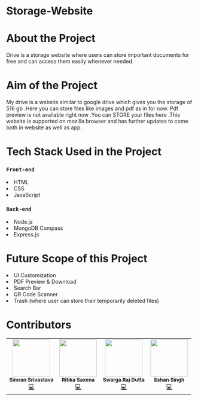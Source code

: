# Storage-Website

<h1>About the Project</h1>

<p>Drive is a storage website where users can store important documents for free and can access them easily whenever needed.</p>

<h1>Aim of the Project</h1>

<p>My drive is a website similar to google drive which gives you the storage of 516 gb .Here you can store files like images and pdf as in for now. Pdf preview is not available right now .You can STORE your  files here .This website is supported on mozilla browser and has further updates to come both in website as well as app.</p>

<h1>Tech Stack Used in the Project</h1>

### `Front-end`
<li>HTML</li>
<li>CSS</li>
<li>JavaScript</li>

### `Back-end`
<li>Node.js</li>
<li>MongoDB Compass</li>
<li>Express.js</li>

<h1>Future Scope of this Project</h1>
<li>UI Customization</li>
<li>PDF Preview & Download</li>
<li>Search Bar</li>
<li>QR Code Scanner</li>
<li>Trash (where user can store their temporarily deleted files)</li>

<h1>Contributors</h1>
<table>
  <tr>
    <td align="center">
            <a href="https://github.com/simran-2501">
              <img src="https://avatars.githubusercontent.com/u/73099635?v=4" width="100px" alt=""/><br />
              <sub><b>Simran Srivastava</b></sub>
            </a><br/>
            <a href="https://github.com/simran-2501">
                💻
            </a>
          </td>
     <td align="center">
            <a href="https://github.com/Ritika091">
              <img src="https://avatars.githubusercontent.com/u/74368711?v=4" width="100px" alt=""/><br />
              <sub><b>Ritika Saxena</b></sub>
            </a><br/>
            <a href="https://github.com/Ritika091">   
               💻
            </a>
          </td>
    <td align="center">
            <a href="https://github.com/Swarga-codes">
              <img src="https://avatars.githubusercontent.com/u/72154312?s=400&v=4" width="100px" alt=""/><br />
              <sub><b>Swarga Raj Dutta</b></sub>
            </a><br/>
            <a href="https://github.com/Swarga-codes">
                  💻
            </a>
          </td>
     <td align="center">
            <a href="https://github.com/Kevin-Aaaquil">
              <img src="https://avatars.githubusercontent.com/u/73784677?v=4" width="100px" alt=""/><br />
              <sub><b>Eshan Singh</b></sub>
            </a><br/>
            <a href="https://github.com/Kevin-Aaaquil">
                 💻
            </a>
          </td>
  </tr>
</table>
